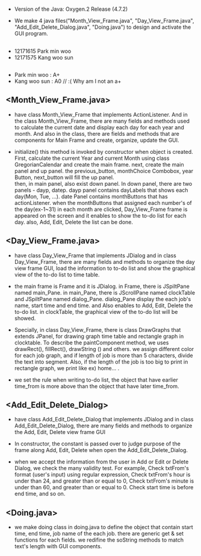 
# <Information>
- Version of the Java: Oxygen.2 Release (4.7.2)

- We make 4 java files("Month_View_Frame.java", "Day_View_Frame.java", "Add_Edit_Delete_Dialog.java", "Doing.java") to design and activate the GUI program. 

## <Team Student name>
- 12171615 Park min woo
- 12171575 Kang woo sun
## <Result>
- Park min woo : A+
- Kang woo sun : A0 // :( Why am I not an a+ 

## <Month_View_Frame.java>
- have class Month_View_Frame that implements ActionListener. And in the class Month_View_Frame, there are many      fields and methods used to calculate the current date and display each day for each year and month. And also in the    class, there are fields and methods that are components for Main Frame and create, organize, update the GUI.

- initialize() 
  this method is invoked by constructor when object is created. First, calculate the current Year and current Month         using class GregorianCalendar and create the main frame. next, create the main panel and up panel. the          previous_button, monthChoice Combobox, year Button, next_button will fill the up panel.   
  then, in main panel, also exist down panel. In down panel, there are two panels - dayp, datep. dayp panel contains
  dayLabels that shows each day(Mon, Tue, ...). 
  date Panel contains monthButtons that has actionListener. when the monthButtons that assigned each number's of      the day(ex-1~31) in each month are clicked, Day_View_Frame frame is appeared on the screen and it enables to           show the to-do list for each day. also, Add, Edit, Delete the list can be done. 
 

## <Day_View_Frame.java>
- have class Day_View_Frame that implements JDialog and in class Day_View_Frame, there are many fields and methods   to organize the day view frame GUI, load the information to to-do list and show the graphical view of the to-do list     to time table.

- the main frame is Frame and it is JDialog. in Frame, there is JSpiltPane named main_Pane. in main_Pane, there is          JScrollPane named clockTable and JSpiltPane named dialog_Pane. dialog_Pane display the each job's name, start 
  time and end time. and Also enables to Add, Edit, Delete the to-do list. in clockTable, the graphical view of the 
  to-do list will be showed.

- Specially, in class Day_View_Frame, there is class DrawGraphs that extends JPanel, for drawing graph time table and      rectangle graph in clocktable. To describe the paintComponent method, we uses drawRect(), fillRect(), drawString
  () and others. we assign different color for each job graph, and if length of job is more than 5 characters, divide the      text into segment. Also, if the length of the job is too big to print in rectangle graph, we print like ex) home... . 

- we set the rule when writing to-do list, the object that have earlier time_from is more above than the object that         have later time_from.


## <Add_Edit_Delete_Dialog>
- have class Add_Edit_Delete_Dialog that implements JDialog and in class Add_Edit_Delete_Dialog, there are many fields    and methods to organize the Add, Edit, Delete view frame GUI

- In constructor, the constant is passed over to judge purpose of the frame along Add, Edit, Delete when open the         Add_Edit_Delete_Dialog.

- when we accept the information from the user in Add or Edit or Delete Dialog, we check the many validity test. 
  For example, Check txtFrom's format (user's input) using regular expression, Check txtFrom's hour is under than 24,      and greater than or equal to 0, Check txtFrom's minute is under than 60, and greater than or equal to 0. Check start    time is before end time, and so on. 


## <Doing.java>
- we make doing class in doing.java to define the object that contain start time, end time, job name of the each job.
  there are generic get & set functions for each fields. we redifine the soString methods to match text's length with       GUI components.



